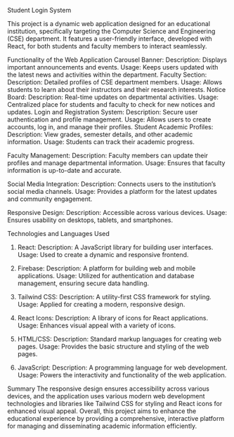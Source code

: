 Student Login System

This project is a dynamic web application designed for an educational institution, specifically targeting the Computer Science and Engineering (CSE) department. It features a user-friendly interface, developed with React, for both students and faculty members to interact seamlessly.



Functionality of the Web Application
Carousel Banner:
Description: Displays important announcements and events.
Usage: Keeps users updated with the latest news and activities within the department.
Faculty Section:
Description: Detailed profiles of CSE department members.
Usage: Allows students to learn about their instructors and their research interests.
Notice Board:
Description: Real-time updates on departmental activities.
Usage: Centralized place for students and faculty to check for new notices and updates.
Login and Registration System:
Description: Secure user authentication and profile management.
Usage: Allows users to create accounts, log in, and manage their profiles.
Student Academic Profiles:
Description: View grades, semester details, and other academic information.
Usage: Students can track their academic progress.

Faculty Management:
Description: Faculty members can update their profiles and manage departmental information.
Usage: Ensures that faculty information is up-to-date and accurate.

Social Media Integration:
Description: Connects users to the institution’s social media channels.
Usage: Provides a platform for the latest updates and community engagement.

Responsive Design:
Description: Accessible across various devices.
Usage: Ensures usability on desktops, tablets, and smartphones.





Technologies and Languages Used
1.	React:
Description: A JavaScript library for building user interfaces.
Usage: Used to create a dynamic and responsive frontend.
2.	Firebase:
Description: A platform for building web and mobile applications.
Usage: Utilized for authentication and database management, ensuring secure data handling.

3.	Tailwind CSS:
Description: A utility-first CSS framework for styling.
Usage: Applied for creating a modern, responsive design.
4.	React Icons:
Description: A library of icons for React applications.
Usage: Enhances visual appeal with a variety of icons.
5.	HTML/CSS:
Description: Standard markup languages for creating web pages.
Usage: Provides the basic structure and styling of the web pages.
6.	JavaScript:
Description: A programming language for web development.
Usage: Powers the interactivity and functionality of the web application.

Summary
The responsive design ensures accessibility across various devices, and the application uses various modern web development technologies and libraries like Tailwind CSS for styling and React icons for enhanced visual appeal. Overall, this project aims to enhance the educational experience by providing a comprehensive, interactive platform for managing and disseminating academic information efficiently.

